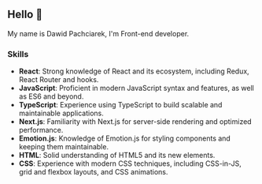 ## Hello 👋

My name is Dawid Pachciarek, I'm Front-end developer.

### Skills 
- **React**: Strong knowledge of React and its ecosystem, including Redux, React Router and hooks.
- **JavaScript**: Proficient in modern JavaScript syntax and features, as well as ES6 and beyond.
- **TypeScript**: Experience using TypeScript to build scalable and maintainable applications.
- **Next.js**: Familiarity with Next.js for server-side rendering and optimized performance.
- **Emotion.js**: Knowledge of Emotion.js for styling components and keeping them maintainable.
- **HTML**: Solid understanding of HTML5 and its new elements.
- **CSS**: Experience with modern CSS techniques, including CSS-in-JS, grid and flexbox layouts, and CSS animations.

<!--
**Pachciar3/Pachciar3** is a ✨ _special_ ✨ repository because its `README.md` (this file) appears on your GitHub profile.

Here are some ideas to get you started:

- 🔭 I’m currently working on ...
- 🌱 I’m currently learning ...
- 👯 I’m looking to collaborate on ...
- 🤔 I’m looking for help with ...
- 💬 Ask me about ...
- 📫 How to reach me: ...
- 😄 Pronouns: ...
- ⚡ Fun fact: ...
-->

